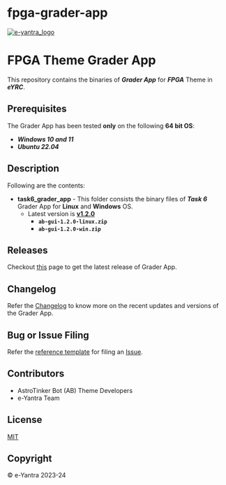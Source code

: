 # fpga-grader-app

[![e-yantra_logo](http://mooc.e-yantra.org/img/eYantra_logo.svg)](http://www.e-yantra.org/)

# FPGA Theme Grader App

This repository contains the binaries of ***Grader App*** for ***FPGA*** Theme in ***eYRC***.

## Prerequisites

The Grader App has been tested **only** on the following **64 bit OS**:

- ***Windows 10 and 11***
- ***Ubuntu 22.04***

## Description

Following are the contents:

- **task6_grader_app** - This folder consists the binary files of ***Task 6*** Grader App for **Linux** and **Windows** OS.
  - Latest version is **[v1.2.0](https://github.com/hari-vickey/fpga-grader-app/releases/tag/v1.2.0)**
    - **`ab-gui-1.2.0-linux.zip`**
    - **`ab-gui-1.2.0-win.zip`**

## Releases

Checkout [this](https://github.com/hari-vickey/fpga-grader-app/releases/latest) page to get the latest release of Grader App.

## Changelog

Refer the [Changelog](Changelog.md) to know more on the recent updates and versions of the Grader App.

## Bug or Issue Filing

Refer the [reference template](.github/ISSUE_TEMPLATE/bug_report.md) for filing an [Issue](https://github.com/hari-vickey/fpga-grader-app/issues).

## Contributors

- AstroTinker Bot (AB) Theme Developers
- e-Yantra Team

## License

[MIT](LICENSE)

## Copyright

&copy; e-Yantra 2023-24
